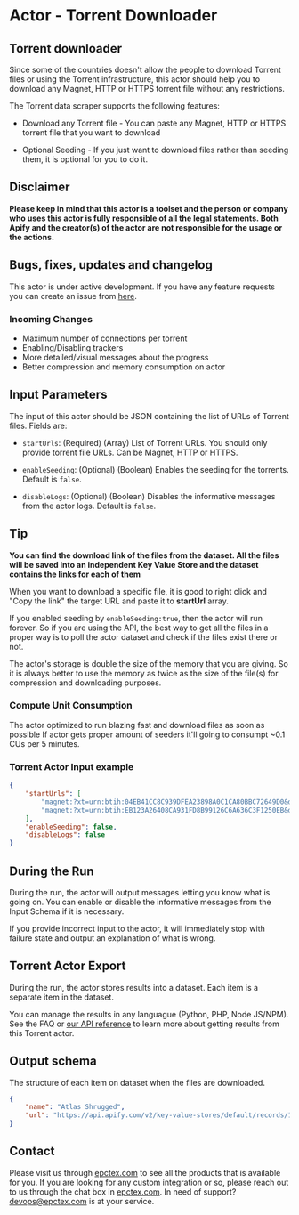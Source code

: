 # Actor - Torrent Downloader

## Torrent downloader

Since some of the countries doesn't allow the people to download Torrent files or using the Torrent infrastructure, this actor should help you to download any Magnet, HTTP or HTTPS torrent file without any restrictions.

The Torrent data scraper supports the following features:

-   Download any Torrent file - You can paste any Magnet, HTTP or HTTPS torrent file that you want to download

-   Optional Seeding - If you just want to download files rather than seeding them, it is optional for you to do it.

## Disclaimer

**Please keep in mind that this actor is a toolset and the person or company who uses this actor is fully responsible of all the legal statements. Both Apify and the creator(s) of the actor are not responsible for the usage or the actions.**

## Bugs, fixes, updates and changelog

This actor is under active development. If you have any feature requests you can create an issue from [here](https://github.com/epctex/torrent-downloader/issues).

### Incoming Changes

-   Maximum number of connections per torrent
-   Enabling/Disabling trackers
-   More detailed/visual messages about the progress
-   Better compression and memory consumption on actor

## Input Parameters

The input of this actor should be JSON containing the list of URLs of Torrent files. Fields are:

- `startUrls`: (Required) (Array) List of Torrent URLs. You should only provide torrent file URLs. Can be Magnet, HTTP or HTTPS.

- `enableSeeding`: (Optional) (Boolean) Enables the seeding for the torrents. Default is `false`.

- `disableLogs`: (Optional) (Boolean) Disables the informative messages from the actor logs. Default is `false`.

## Tip

**You can find the download link of the files from the dataset. All the files will be saved into an independent Key Value Store and the dataset contains the links for each of them**

When you want to download a specific file, it is good to right click and "Copy the link" the target URL and paste it to **startUrl** array.

If you enabled seeding by `enableSeeding:true`, then the actor will run forever. So if you are using the API, the best way to get all the files in a proper way is to poll the actor dataset and check if the files exist there or not.

The actor's storage is double the size of the memory that you are giving. So it is always better to use the memory as twice as the size of the file(s) for compression and downloading purposes.

### Compute Unit Consumption

The actor optimized to run blazing fast and download files as soon as possible If actor gets proper amount of seeders it'll going to consumpt ~0.1 CUs per 5 minutes.

### Torrent Actor Input example

```json
{
    "startUrls": [
        "magnet:?xt=urn:btih:04EB41CC8C939DFEA23898A0C1CA80BBC72649D0&dn=700+Adult+Books+in+txt+format+%28some+with+covers%29&tr=udp%3A%2F%2Ftracker.coppersurfer.tk%3A6969%2Fannounce&tr=udp%3A%2F%2Ftracker.openbittorrent.com%3A6969%2Fannounce&tr=udp%3A%2F%2Ftracker.opentrackr.org%3A1337&tr=udp%3A%2F%2Ftracker.leechers-paradise.org%3A6969%2Fannounce&tr=udp%3A%2F%2Ftracker.dler.org%3A6969%2Fannounce&tr=udp%3A%2F%2Fopentracker.i2p.rocks%3A6969%2Fannounce&tr=udp%3A%2F%2F47.ip-51-68-199.eu%3A6969%2Fannounce&tr=udp%3A%2F%2Ftracker.internetwarriors.net%3A1337%2Fannounce&tr=udp%3A%2F%2F9.rarbg.to%3A2920%2Fannounce&tr=udp%3A%2F%2Ftracker.pirateparty.gr%3A6969%2Fannounce&tr=udp%3A%2F%2Ftracker.cyberia.is%3A6969%2Fannounce",
        "magnet:?xt=urn:btih:EB123A26408CA931FD8B99126C6A636C3F1250EB&dn=Atlas+Shrugged+Ebook+%28Epub%2C+Mobi%2C+Pdf%2C+Txt%29&tr=udp%3A%2F%2Ftracker.coppersurfer.tk%3A6969%2Fannounce&tr=udp%3A%2F%2Ftracker.openbittorrent.com%3A6969%2Fannounce&tr=udp%3A%2F%2Ftracker.opentrackr.org%3A1337&tr=udp%3A%2F%2Ftracker.leechers-paradise.org%3A6969%2Fannounce&tr=udp%3A%2F%2Ftracker.dler.org%3A6969%2Fannounce&tr=udp%3A%2F%2Fopentracker.i2p.rocks%3A6969%2Fannounce&tr=udp%3A%2F%2F47.ip-51-68-199.eu%3A6969%2Fannounce&tr=udp%3A%2F%2Ftracker.internetwarriors.net%3A1337%2Fannounce&tr=udp%3A%2F%2F9.rarbg.to%3A2920%2Fannounce&tr=udp%3A%2F%2Ftracker.pirateparty.gr%3A6969%2Fannounce&tr=udp%3A%2F%2Ftracker.cyberia.is%3A6969%2Fannounce"
    ],
    "enableSeeding": false,
    "disableLogs": false
}
```

## During the Run

During the run, the actor will output messages letting you know what is going on. You can enable or disable the informative messages from the Input Schema if it is necessary.

If you provide incorrect input to the actor, it will immediately stop with failure state and output an explanation of what is wrong.

## Torrent Actor Export

During the run, the actor stores results into a dataset. Each item is a separate item in the dataset.

You can manage the results in any languague (Python, PHP, Node JS/NPM). See the FAQ or <a href="https://www.apify.com/docs/api" target="blank">our API reference</a> to learn more about getting results from this Torrent actor.

## Output schema

The structure of each item on dataset when the files are downloaded.

```json
{
    "name": "Atlas Shrugged",
    "url": "https://api.apify.com/v2/key-value-stores/default/records/10122021170156508"
}
```

## Contact
Please visit us through [epctex.com](https://epctex.com) to see all the products that is available for you. If you are looking for any custom integration or so, please reach out to us through the chat box in [epctex.com](https://epctex.com). In need of support? [devops@epctex.com](mailto:devops@epctex.com) is at your service.
